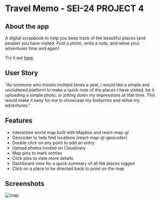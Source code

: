# Travel Memo - SEI-24 PROJECT 4

## About the app
A digital scrapbook to help you keep track of the beautiful places (and people) you have visited. Post a photo, write a note, and relive your adventures time and again!

Try it out [here](https://travel-memo.herokuapp.com/).

## User Story
"As someone who travels multiple times a year, I would like a simple and uncluttered platform to make a quick note of the places I have visited, be it uploading a simple photo, or jotting down my impressions at that time. This would make it easy for me to showcase my footprints and relive my adventures."

## Features
* Interactive world map built with Mapbox and react-map-gl
* Geocoder to help find locations (react-map-gl-geocoder)
* Double click on any point to add an entry
* Upload photos hosted on Cloudinary
* Map pins to mark entries
* Click pins to view more details
* Dashboard view for a quick summary of all the places logged
* Click on a place to be directed back to point on the map

## Screenshots
<img src= "screenshots/map" alt=map />


